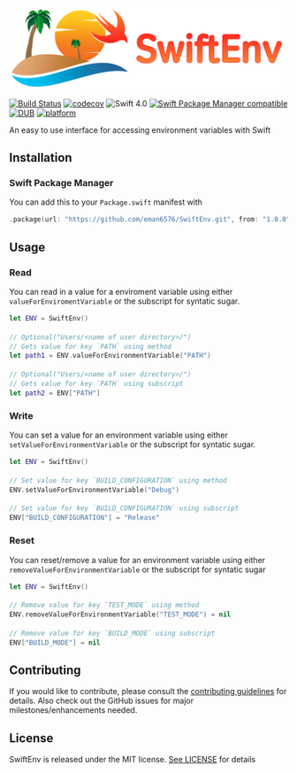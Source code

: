 ![SwiftEnv: Elegant Networking in Swift](https://raw.githubusercontent.com/eman6576/SwiftEnv/master/swiftenv.jpg)

[![Build Status](https://travis-ci.org/eman6576/SwiftEnv.svg?branch=master)](https://travis-ci.org/eman6576/SwiftEnv)
[![codecov](https://codecov.io/gh/eman6576/SwiftEnv/branch/master/graph/badge.svg)](https://codecov.io/gh/eman6576/SwiftEnv)
![Swift 4.0](https://img.shields.io/badge/Swift-4.0-orange.svg?style=flat)
[![Swift Package Manager compatible](https://img.shields.io/badge/Swift%20Package%20Manager-compatible-brightgreen.svg)](https://github.com/apple/swift-package-manager)
[![DUB](https://img.shields.io/dub/l/vibe-d.svg)](https://github.com/eman6576/SwiftEnv/blob/master/LICENSE)
[![platform](https://img.shields.io/badge/platform-macOS%20%7C%20Linux-lightgrey.svg)]()

An easy to use interface for accessing environment variables with Swift

## Installation

### Swift Package Manager

You can add this to your `Package.swift` manifest with
```swift
.package(url: "https://github.com/eman6576/SwiftEnv.git", from: "1.0.0")
```

## Usage

### Read

You can read in a value for a enviroment variable using either `valueForEnviromentVariable` or the subscript for syntatic sugar.
```swift
let ENV = SwiftEnv()

// Optional("Users/<name of user directory>/")
// Gets value for key `PATH` using method
let path1 = ENV.valueForEnvironmentVariable("PATH")

// Optional("Users/<name of user directory>/")
// Gets value for key `PATH` using subscript
let path2 = ENV["PATH"]
```

### Write

You can set a value for an environment variable using either `setValueForEnvironmentVariable` or the subscript for syntatic sugar.
```swift
let ENV = SwiftEnv()

// Set value for key `BUILD_CONFIGURATION` using method
ENV.setValueForEnvironmentVariable("Debug")

// Set value for key `BUILD_CONFIGURATION` using subscript
ENV["BUILD_CONFIGURATION"] = "Release"
```

### Reset

You can reset/remove a value for an environment variable using either `removeValueForEnvironmentVariable` or the subscript for syntatic sugar
```swift
let ENV = SwiftEnv()

// Remove value for key `TEST_MODE` using method
ENV.removeValueForEnvironmentVariable("TEST_MODE") = nil

// Remove value for key `BUILD_MODE` using subscript
ENV["BUILD_MODE"] = nil
```

## Contributing

If you would like to contribute, please consult the [contributing guidelines](https://github.com/eman6576/SwiftEnv/blob/master/CONTRIBUTING.md) for details. Also check out the GitHub issues for major milestones/enhancements needed.

## License

SwiftEnv is released under the MIT license. [See LICENSE](https://github.com/eman6576/SwiftEnv/blob/master/LICENSE) for details

